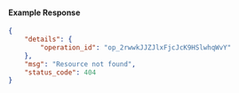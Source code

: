 <!-- Code generated for API Clients. DO NOT EDIT. -->

#### Example Response

```json
{
	"details": {
		"operation_id": "op_2rwwkJJZJlxFjcJcK9HSlwhqWvY"
	},
	"msg": "Resource not found",
	"status_code": 404
}
```
